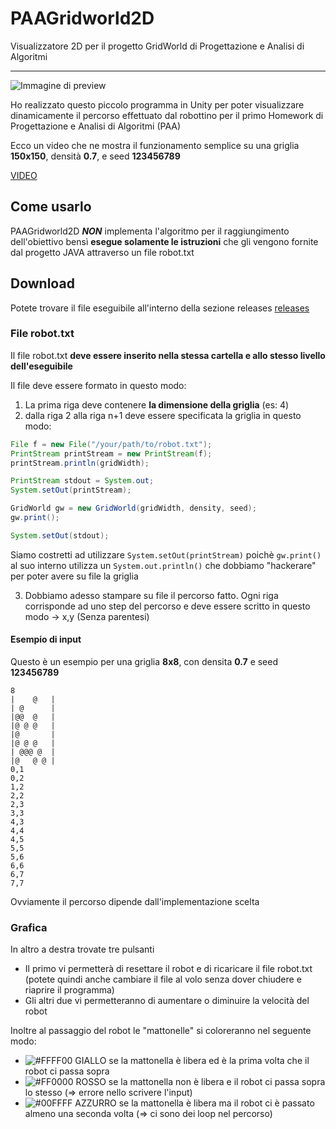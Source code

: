 # PAAGridworld2D

Visualizzatore 2D per il progetto GridWorld di Progettazione e Analisi di Algoritmi

* * *

![Immagine di preview](https://raw.githubusercontent.com/smileapplications/PAAGridworld2D/master/Demo.png)

Ho realizzato questo piccolo programma in Unity per poter visualizzare dinamicamente il percorso effettuato dal robottino per il primo Homework di Progettazione e Analisi di Algoritmi (PAA)

Ecco un video che ne mostra il funzionamento semplice su una griglia **150x150**, densità **0.7**, e seed **123456789**

[VIDEO](http://matteocardellini.it/university/GridWorld.mp4)

## Come usarlo

PAAGridworld2D **_NON_** implementa l'algoritmo per il raggiungimento dell'obiettivo bensì **esegue solamente le istruzioni** che gli vengono fornite dal progetto JAVA attraverso un file robot.txt

## Download

Potete trovare il file eseguibile all'interno della sezione releases [releases](https://github.com/smileapplications/PAAGridworld2D/releases) 

### File robot.txt

Il file robot.txt **deve essere inserito nella stessa cartella e allo stesso livello dell'eseguibile**

Il file deve essere formato in questo modo:
1. La prima riga deve contenere **la dimensione della griglia** (es: 4)
2. dalla riga 2 alla riga n+1 deve essere specificata la griglia in questo modo:

```java
File f = new File("/your/path/to/robot.txt");
PrintStream printStream = new PrintStream(f);
printStream.println(gridWidth);

PrintStream stdout = System.out;
System.setOut(printStream);

GridWorld gw = new GridWorld(gridWidth, density, seed);
gw.print();

System.setOut(stdout);
```

Siamo costretti ad utilizzare `System.setOut(printStream)` poichè `gw.print()` al suo interno utilizza un `System.out.println()` che dobbiamo "hackerare" per poter avere su file la griglia

3.  Dobbiamo adesso stampare su file il percorso fatto. Ogni riga corrisponde ad uno step del percorso e deve essere scritto in questo modo -> x,y (Senza parentesi)

#### Esempio di input

Questo è un esempio per una griglia **8x8**, con densita **0.7** e seed **123456789**

    8
    |    @   |
    | @      |
    |@@  @   |
    |@ @ @   |
    |@       |
    |@ @ @   |
    | @@@ @  |
    |@   @ @ |
    0,1
    0,2
    1,2
    2,2
    2,3
    3,3
    4,3
    4,4
    4,5
    5,5
    5,6
    6,6
    6,7
    7,7

Ovviamente il percorso dipende dall'implementazione scelta

### Grafica
In altro a destra trovate tre pulsanti
* Il primo vi permetterà di resettare il robot e di ricaricare il file robot.txt (potete quindi anche cambiare il file al volo senza dover chiudere e riaprire il programma)
* Gli altri due vi permetteranno di aumentare o diminuire la velocità del robot

Inoltre al passaggio del robot le "mattonelle" si coloreranno nel seguente modo:
* ![#FFFF00](https://placehold.it/15/FFFF00/000000?text=+) GIALLO se la mattonella è libera ed è la prima volta che il robot ci passa sopra
* ![#FF0000](https://placehold.it/15/FF0000/000000?text=+) ROSSO se la mattonella non è libera e il robot ci passa sopra lo stesso (=> errore nello scrivere l'input)
* ![#00FFFF](https://placehold.it/15/00FFFF/000000?text=+) AZZURRO se la mattonella è libera ma il robot ci è passato almeno una seconda volta (=> ci sono dei loop nel percorso)
